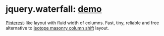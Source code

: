 # jquery.waterfall: [demo](http://dfcreative.github.io/projects/waterfall/)

<a href="http://pinterest.com">Pinterest</a>-like layout with fluid width of columns. Fast, tiny, reliable and free alternative to <a href="http://isotope.metafizzy.co/custom-layout-modes/masonry-column-shift.html">isotope masonry column shift</a> layout.
